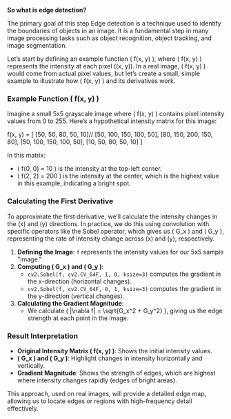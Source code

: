 **So what is edge detection?**

The primary goal of this step 
Edge detection is a technique used to identify the boundaries of objects in an image. It is a fundamental step in many image processing tasks such as object recognition, object tracking, and image segmentation.

Let’s start by defining an example function \( f(x, y) \), where \( f(x, y) \) represents the intensity at each pixel \((x, y)\). In a real image, \( f(x, y) \) would come from actual pixel values, but let’s create a small, simple example to illustrate how \( f(x, y) \) and its derivatives work.

### Example Function \( f(x, y) \)

Imagine a small 5x5 grayscale image where \( f(x, y) \) contains pixel intensity values from 0 to 255. Here’s a hypothetical intensity matrix for this image:


f(x, y) = \[
[50, 50, 80, 50, 10]//
    [50, 100, 150, 100, 50],
    [80, 150, 200, 150, 80],
    [50, 100, 150, 100, 50],
    [10, 50, 80, 50, 10]
\]

In this matrix:
- \( f(0, 0) = 10 \) is the intensity at the top-left corner.
- \( f(2, 2) = 200 \) is the intensity at the center, which is the highest value in this example, indicating a bright spot.

### Calculating the First Derivative

To approximate the first derivative, we’ll calculate the intensity changes in the \(x\) and \(y\) directions. In practice, we do this using convolution with specific operators like the Sobel operator, which gives us \( G_x \) and \( G_y \), representing the rate of intensity change across \(x\) and \(y\), respectively.



1. **Defining the Image**: `f` represents the intensity values for our 5x5 sample "image."
2. **Computing \( G_x \) and \( G_y \)**:
   - `cv2.Sobel(f, cv2.CV_64F, 1, 0, ksize=3)` computes the gradient in the x-direction (horizontal changes).
   - `cv2.Sobel(f, cv2.CV_64F, 0, 1, ksize=3)` computes the gradient in the y-direction (vertical changes).
3. **Calculating the Gradient Magnitude**:
   - We calculate \( |\nabla f| = \sqrt{G_x^2 + G_y^2} \), giving us the edge strength at each point in the image.
   
### Result Interpretation
- **Original Intensity Matrix \( f(x, y) \)**: Shows the initial intensity values.
- **\( G_x \) and \( G_y \)**: Highlight changes in intensity horizontally and vertically.
- **Gradient Magnitude**: Shows the strength of edges, which are highest where intensity changes rapidly (edges of bright areas).

This approach, used on real images, will provide a detailed edge map, allowing us to locate edges or regions with high-frequency detail effectively.
